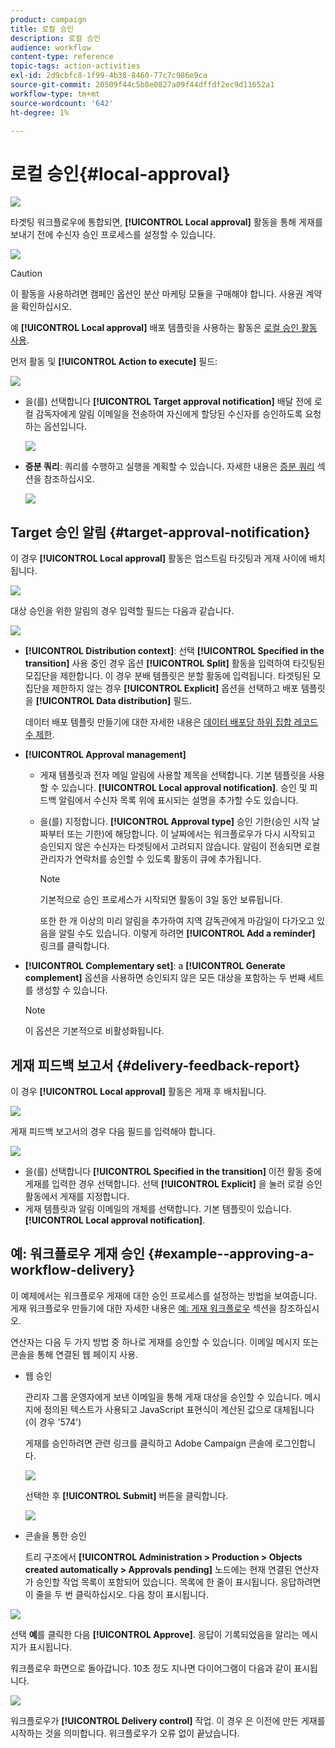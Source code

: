 ```yaml
---
product: campaign
title: 로컬 승인
description: 로컬 승인
audience: workflow
content-type: reference
topic-tags: action-activities
exl-id: 2d9cbfc8-1f99-4b38-8460-77c7c986e9ca
source-git-commit: 20509f44c5b8e0827a09f44dffdf2ec9d11652a1
workflow-type: tm+mt
source-wordcount: '642'
ht-degree: 1%

---
```


# 로컬 승인{#local-approval}

![](../../assets/common.svg)

타겟팅 워크플로우에 통합되면, **[!UICONTROL Local approval]** 활동을 통해 게재를 보내기 전에 수신자 승인 프로세스를 설정할 수 있습니다.

![](assets/local_validation_0.png)

>[!CAUTION]
>
>이 활동을 사용하려면 캠페인 옵션인 분산 마케팅 모듈을 구매해야 합니다. 사용권 계약을 확인하십시오.

예 **[!UICONTROL Local approval]** 배포 템플릿을 사용하는 활동은 [로컬 승인 활동 사용](using-the-local-approval-activity.md).

먼저 활동 및 **[!UICONTROL Action to execute]** 필드:

![](assets/local_validation_1.png)

* 을(를) 선택합니다 **[!UICONTROL Target approval notification]** 배달 전에 로컬 감독자에게 알림 이메일을 전송하여 자신에게 할당된 수신자를 승인하도록 요청하는 옵션입니다.

   ![](assets/local_validation_intro_2.png)

* **증분 쿼리**: 쿼리를 수행하고 실행을 계획할 수 있습니다. 자세한 내용은 [증분 쿼리](incremental-query.md) 섹션을 참조하십시오.

   ![](assets/local_validation_intro_3.png)

## Target 승인 알림 {#target-approval-notification}

이 경우 **[!UICONTROL Local approval]** 활동은 업스트림 타깃팅과 게재 사이에 배치됩니다.

![](assets/local_validation_2.png)

대상 승인을 위한 알림의 경우 입력할 필드는 다음과 같습니다.

![](assets/local_validation_3.png)

* **[!UICONTROL Distribution context]**: 선택 **[!UICONTROL Specified in the transition]** 사용 중인 경우 옵션 **[!UICONTROL Split]** 활동을 입력하여 타깃팅된 모집단을 제한합니다. 이 경우 분배 템플릿은 분할 활동에 입력됩니다. 타겟팅된 모집단을 제한하지 않는 경우 **[!UICONTROL Explicit]** 옵션을 선택하고 배포 템플릿을 **[!UICONTROL Data distribution]** 필드.

   데이터 배포 템플릿 만들기에 대한 자세한 내용은 [데이터 배포당 하위 집합 레코드 수 제한](split.md#limiting-the-number-of-subset-records-per-data-distribution).

* **[!UICONTROL Approval management]**

   * 게재 템플릿과 전자 메일 알림에 사용할 제목을 선택합니다. 기본 템플릿을 사용할 수 있습니다. **[!UICONTROL Local approval notification]**. 승인 및 피드백 알림에서 수신자 목록 위에 표시되는 설명을 추가할 수도 있습니다.
   * 을(를) 지정합니다. **[!UICONTROL Approval type]** 승인 기한(승인 시작 날짜부터 또는 기한)에 해당합니다. 이 날짜에서는 워크플로우가 다시 시작되고 승인되지 않은 수신자는 타겟팅에서 고려되지 않습니다. 알림이 전송되면 로컬 관리자가 연락처를 승인할 수 있도록 활동이 큐에 추가됩니다.

      >[!NOTE]
      >
      >기본적으로 승인 프로세스가 시작되면 활동이 3일 동안 보류됩니다.

      또한 한 개 이상의 미리 알림을 추가하여 지역 감독관에게 마감일이 다가오고 있음을 알릴 수도 있습니다. 이렇게 하려면 **[!UICONTROL Add a reminder]** 링크를 클릭합니다.

* **[!UICONTROL Complementary set]**: a **[!UICONTROL Generate complement]** 옵션을 사용하면 승인되지 않은 모든 대상을 포함하는 두 번째 세트를 생성할 수 있습니다.

   >[!NOTE]
   >
   >이 옵션은 기본적으로 비활성화됩니다.

## 게재 피드백 보고서 {#delivery-feedback-report}

이 경우 **[!UICONTROL Local approval]** 활동은 게재 후 배치됩니다.

![](assets/local_validation_4.png)

게재 피드백 보고서의 경우 다음 필드를 입력해야 합니다.

![](assets/local_validation_workflow_4.png)

* 을(를) 선택합니다 **[!UICONTROL Specified in the transition]** 이전 활동 중에 게재를 입력한 경우 선택합니다. 선택 **[!UICONTROL Explicit]** 을 눌러 로컬 승인 활동에서 게재를 지정합니다.
* 게재 템플릿과 알림 이메일의 개체를 선택합니다. 기본 템플릿이 있습니다. **[!UICONTROL Local approval notification]**.

## 예: 워크플로우 게재 승인 {#example--approving-a-workflow-delivery}

이 예제에서는 워크플로우 게재에 대한 승인 프로세스를 설정하는 방법을 보여줍니다. 게재 워크플로우 만들기에 대한 자세한 내용은 [예: 게재 워크플로우](delivery.md#example--delivery-workflow) 섹션을 참조하십시오.

연산자는 다음 두 가지 방법 중 하나로 게재를 승인할 수 있습니다. 이메일 메시지 또는 콘솔을 통해 연결된 웹 페이지 사용.

* 웹 승인

   관리자 그룹 운영자에게 보낸 이메일을 통해 게재 대상을 승인할 수 있습니다. 메시지에 정의된 텍스트가 사용되고 JavaScript 표현식이 계산된 값으로 대체됩니다(이 경우 &#39;574&#39;)

   게재를 승인하려면 관련 링크를 클릭하고 Adobe Campaign 콘솔에 로그인합니다.

   ![](assets/new-workflow-valid-webaccess.png)

   선택한 후 **[!UICONTROL Submit]** 버튼을 클릭합니다.

   ![](assets/new-workflow-valid-webaccess-confirm.png)

* 콘솔을 통한 승인

   트리 구조에서 **[!UICONTROL Administration > Production > Objects created automatically > Approvals pending]** 노드에는 현재 연결된 연산자가 승인할 작업 목록이 포함되어 있습니다. 목록에 한 줄이 표시됩니다. 응답하려면 이 줄을 두 번 클릭하십시오. 다음 창이 표시됩니다.

![](assets/new-workflow-7.png)

선택 **예**&#x200B;를 클릭한 다음 **[!UICONTROL Approve]**. 응답이 기록되었음을 알리는 메시지가 표시됩니다.

워크플로우 화면으로 돌아갑니다. 10초 정도 지나면 다이어그램이 다음과 같이 표시됩니다.

![](assets/new-workflow-8.png)

워크플로우가 **[!UICONTROL Delivery control]** 작업. 이 경우 은 이전에 만든 게재를 시작하는 것을 의미합니다. 워크플로우가 오류 없이 끝났습니다.
